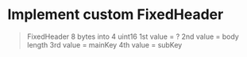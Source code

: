 # Implement custom FixedHeader

> FixedHeader 8 bytes into 4 uint16
> 1st value = ?
> 2nd value = body length
> 3rd value = mainKey
> 4th value = subKey
